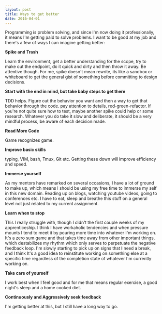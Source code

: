 ```yaml
---
layout: post
title: Ways to get better
date: 2016-04-01
---
```


Programming is problem solving, and since I'm now doing it
professionally, it means I'm getting paid to solve problems. I want to
be good at my job and there's a few of ways I can imagine getting
better:

**Spike and Trash**

Learn the environment, get a better understanding for the scope, try to
make out the endpoint, do it quick and dirty and then throw it away. Be
attentive though. For me, spike doesn't mean rewrite, its like a sandbox
or whiteboard to get the general gist of something before committing to
design decisions.

**Start with the end in mind, but take baby steps to get there**

TDD helps. Figure out the behavior you want and then a way to get that
behavior through the code. pay attention to details, red-green-refactor.
If you're not quite sure how to test, maybe another spike could help or
some research. Whatever you do take it slow and deliberate, it should be
a very mindful process, be aware of each decision made.

**Read More Code**

Game recognizes game.

**Improve basic skills**

typing, VIM, bash, Tmux, Git etc. Getting these down will improve
efficiency and speed.

**Immerse yourself**

As my mentors have remarked on several occasions, I have a lot of ground
to make up, which means I should be using my free time to immerse my
self in this new domain. Reading up on blogs, watching youtube videos,
going to conferences etc. I have to eat, sleep and breathe this stuff on
a general level not just related to my current assignment.

**Learn when to stop**

This I really struggle with, though I didn't the first couple weeks of
my apprenticeship. I think I have workaholic tendencies and when
pressure mounts I tend to meet it by pouring more time into whatever I'm
working on. It's a zero sum game and that takes time away from other
important things, which destabilizes my rhythm which only serves to
perpetuate the negative feedback loop. I'm slowly starting to pick up on
signs that I need a break, and I think It's a good idea to reinstitute
working on something else at a specific time regardless of the
completion state of whatever I'm currently working on.

**Take care of yourself**

I work best when I feel good and for me that means regular exercise, a
good night's sleep and a home cooked diet.


**Continuously and Aggressively seek feedback**

I'm getting better at this, but I still have a long way to go.

